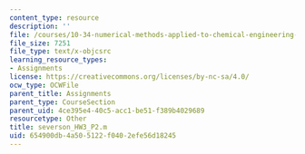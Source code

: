 ```yaml
---
content_type: resource
description: ''
file: /courses/10-34-numerical-methods-applied-to-chemical-engineering-fall-2015/654900db4a505122f0402efe56d18245_severson_HW3_P2.m
file_size: 7251
file_type: text/x-objcsrc
learning_resource_types:
- Assignments
license: https://creativecommons.org/licenses/by-nc-sa/4.0/
ocw_type: OCWFile
parent_title: Assignments
parent_type: CourseSection
parent_uid: 4ce395e4-40c5-acc1-be51-f389b4029689
resourcetype: Other
title: severson_HW3_P2.m
uid: 654900db-4a50-5122-f040-2efe56d18245
---
```

